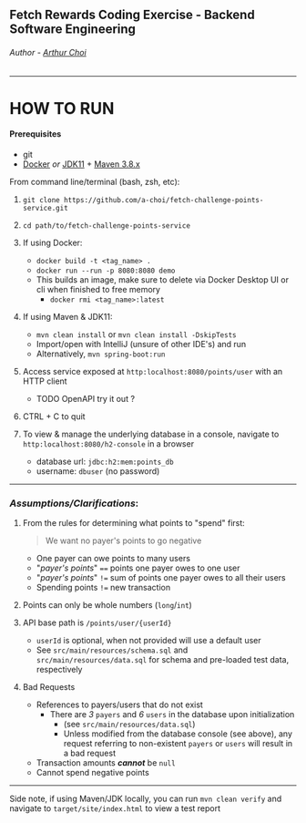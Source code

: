 
## Fetch Rewards Coding Exercise - Backend Software Engineering

###### Author - [Arthur Choi](https://github.com/a-choi)

---

# HOW TO RUN


#### Prerequisites
- git
- [Docker](https://www.docker.com/products/docker-desktop) _*or*_ [JDK11](https://openjdk.java.net/projects/jdk/11/) + [Maven 3.8.x](https://maven.apache.org/install.html)

From command line/terminal (bash, zsh, etc):
1) `git clone https://github.com/a-choi/fetch-challenge-points-service.git`
   

2) `cd path/to/fetch-challenge-points-service`
   

3) If using Docker:
   - `docker build -t <tag_name> .`
   - `docker run --run -p 8080:8080 demo`
   - This builds an image, make sure to delete via Docker Desktop UI or cli when finished to free memory 
      - `docker rmi <tag_name>:latest`
   

4) If using Maven & JDK11:
   - `mvn clean install` or `mvn clean install -DskipTests`
   - Import/open with IntelliJ (unsure of other IDE's) and run
   - Alternatively, `mvn spring-boot:run`
   

5) Access service exposed at `http:localhost:8080/points/user` with an HTTP client
   - TODO OpenAPI try it out ?


5) CTRL + C to quit


6) To view & manage the underlying database in a console, navigate to `http:localhost:8080/h2-console` in a browser
   - database url: `jdbc:h2:mem:points_db`
   - username: `dbuser` (no password)

---

### _**Assumptions/Clarifications**_:
1) From the rules for determining what points to "spend" first:
    >We want no payer's points to go negative
    
    - One payer can owe points to many users
    - "_payer's points_" `==` points one payer owes to one user
    - "_payer's points_" `!=` sum of points one payer owes to all their users
    - Spending points `!=` new transaction 


2) Points can only be whole numbers (`long`/`int`)


3) API base path is `/points/user/{userId}`
   - `userId` is optional, when not provided will use a default user
   - See `src/main/resources/schema.sql` and `src/main/resources/data.sql` for schema and pre-loaded test data, respectively


5) Bad Requests
   - References to payers/users that do not exist
      - There are *3* `payers` and *6* `users` in the database upon initialization
         - (see `src/main/resources/data.sql`)
         - Unless modified from the database console (see above), any request referring to non-existent `payers` or `users` will result in a bad request
   - Transaction amounts _**cannot**_ be `null`
   - Cannot spend negative points
---

Side note, if using Maven/JDK locally, you can run `mvn clean verify` and navigate to `target/site/index.html` to view a test report
